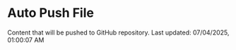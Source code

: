 # Auto Push File

Content that will be pushed to GitHub repository.
Last updated: 07/04/2025, 01:00:07 AM